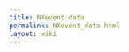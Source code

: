 ```yaml
---
title: NXevent data
permalink: NXevent_data.html
layout: wiki
---
```


<nxformat file="NXevent_data.xml"></nxformat>
